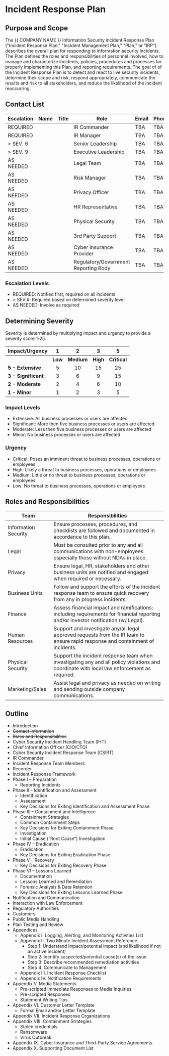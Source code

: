# Incident Response Plan

<!--
COMPANY_NAME=""
 -->

## Purpose and Scope

The {{ COMPANY NAME }} Information Security incident Response Plan ("Incident Response Plan," "Incident Management Plan," "Plan," or "IRP") describes the overall plan for responding to information security incidents. The Plan defines the roles and responsibilities of personnel involved, how to manage and characterize incidents, policies, procedures and processes for properly implementing this Plan, and reporting requirements. The goal of of the Incident Response Plan is to detect and react to live security incidents, determine their scope and risk, respond appropriately, communicate the results and risk to all stakeholders, and reduce the likelihood of the incident reoccurring.

## Contact List

| Escalation | Name | Title | Role                                 | Email | Phone |
| ---------- | ---- | ----- | ------------------------------------ | ----- | ----- |
| REQUIRED   |      |       | IR Commander                         | TBA   | TBA   |
| REQUIRED   |      |       | IR Manager                           | TBA   | TBA   |
| > SEV. 6   |      |       | Senior Leadership                    | TBA   | TBA   |
| > SEV. 9   |      |       | Executive Leadership                 | TBA   | TBA   |
| AS NEEDED  |      |       | Legal Team                           | TBA   | TBA   |
| AS NEEDED  |      |       | Risk Manager                         | TBA   | TBA   |
| AS NEEDED  |      |       | Privacy Officer                      | TBA   | TBA   |
| AS NEEDED  |      |       | HR Representative                    | TBA   | TBA   |
| AS NEEDED  |      |       | Physical Security                    | TBA   | TBA   |
| AS NEEDED  |      |       | 3rd Party Support                    | TBA   | TBA   |
| AS NEEDED  |      |       | Cyber Insurance Provider             | TBA   | TBA   |
| AS NEEDED  |      |       | Regulatory/Government Reporting Body | TBA   | TBA   |

### Escalation Levels

- REQUIRED: Notified first, required on all incidents
- \> SEV #: Required based on determined severity level
- AS NEEDED: Involve as required

## Determining Severity

Severity is determined by multiplying impact and urgency to provide a severity score 1-25.

| Impact/Urgency      |    1    |     2      |    3     |      5       |
| ------------------- | :-----: | :--------: | :------: | :----------: |
|                     | **Low** | **Medium** | **High** | **Critical** |
| **5 - Extensive**   |    5    |     10     |    15    |      25      |
| **3 - Significant** |    3    |     6      |    9     |      15      |
| **2 - Moderate**    |    2    |     4      |    6     |      10      |
| **1 - Minor**       |    1    |     2      |    3     |      5       |

### Impact Levels

- Extensive: All business processes or users are affected
- Significant: More then five business processes or users are affected
- Moderate: Less then five business processes or users are affected
- Minor: No business processes or users are affected

### Urgency

- Critical: Poses an imminent threat to business processes, operations or employees
- High: Likely a threat to business processes, operations or employees
- Medium: Little or no threat to business processes, operations or employees
- Low: No threat to business processes, operations or employees

## Roles and Responsibilities

| Team                 | Responsibilities                                                                                                                           |
| -------------------- | ------------------------------------------------------------------------------------------------------------------------------------------ |
| Information Security | Ensure processes, procedures, and checklists are followed and documented in accordance to this plan.                                       |
| Legal                | Must be consulted prior to any and all communications with non-employees especially those without NDAs in place.                           |
| Privacy              | Ensure legal, HR, stakeholders and other business units are notified and engaged when required or necessary.                               |
| Business Units       | Follow and support the efforts of the incident response team to ensure quick recovery from any in progress incidents.                      |
| Finance              | Assess financial impact and ramifications; including requirements for financial reporting and/or investor notification (w/ Legal).         |
| Human Resources      | Support and investigate any/all legal approved requests from the IR team to ensure rapid response and containment of incidents.            |
| Physical Security    | Support the incident response team when investigating any and all policy violations and coordinate with local law enforcement as required. |
| Marketing/Sales      | Assist legal and privacy as needed on writing and sending outside company communications.                                                  |

## Outline

- ~~Introduction~~
- ~~Contact Information~~
- ~~Roles and Responsibilities~~
- Cyber Security Incident Handling Team (IHT)
- Chief Information Officer (CIO/CTO)
- Cyber Security Incident Response Team (CSIRT)
- IR Commander
- Incident Response Team Members
- Recorder
- Incident Response Framework
- Phase I – Preparation
  - Reporting Incidents
- Phase II – Identification and Assessment
  - Identification
  - Assessment
  - Key Decisions for Exiting Identification and Assessment Phase
- Phase III – Containment and Intelligence
  - Containment Strategies
  - Common Containment Steps
  - Key Decisions for Exiting Containment Phase
  - Investigation
  - Initial Cause (“Root Cause”) Investigation
- Phase IV – Eradication
  - Eradication
  - Key Decisions for Exiting Eradication Phase
- Phase V – Recovery
  - Key Decisions for Exiting Recovery Phase
- Phase VI – Lessons Learned
  - Documentation
  - Lessons Learned and Remediation
  - Forensic Analysis & Data Retention
  - Key Decisions for Exiting Lessons Learned Phase
- Notification and Communication
- Interaction with Law Enforcement
- Regulatory Authorities
- Customers
- Public Media Handling
- Plan Testing and Review
- Appendices
  - Appendix I. Logging, Alerting, and Monitoring Activities List
  - Appendix II. Two Minute Incident Assessment Reference
    - Step 1: Understand impact/potential impact (and likelihood if not an active incident)
    - Step 2: Identify suspected/potential cause(s) of the issue
    - Step 3: Describe recommended remediation activities
    - Step 4: Communicate to Management
  - Appendix III. Incident Response Checklist
  - Appendix IV. Notification Requirements
- Appendix V. Media Statements
  - Pre-scripted Immediate Responses to Media Inquiries
  - Pre-scripted Responses
  - Statement Writing Tips
- Appendix VI. Customer Letter Template
  - Formal Email and/or Letter Template
- Appendix VII. Incident Response Organizations
- Appendix VIII. Containment Strategies
  - Stolen credentials
  - Ransomware
  - Virus Outbreak
- Appendix IX. Cyber Insurance and Third-Party Service Agreements
- Appendix X. Supporting Document List

